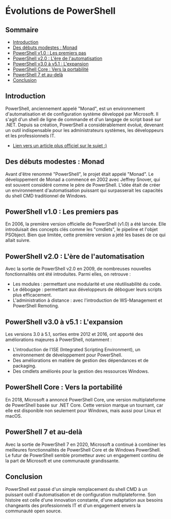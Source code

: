 # Évolutions de PowerShell

## Sommaire

- [Introduction](#introduction)
- [Des débuts modestes : Monad](#des-débuts-modestes--monad)
- [PowerShell v1.0 : Les premiers pas](#powershell-v10--les-premiers-pas)
- [PowerShell v2.0 : L'ère de l'automatisation](#powershell-v20--lère-de-lautomatisation)
- [PowerShell v3.0 à v5.1 : L'expansion](#powershell-v30-à-v51--lexpansion)
- [PowerShell Core : Vers la portabilité](#powershell-core--vers-la-portabilité)
- [PowerShell 7 et au-delà](#powershell-7-et-au-delà)
- [Conclusion](#conclusion)

## Introduction

PowerShell, anciennement appelé "Monad", est un environnement d'automatisation et de configuration système développé par Microsoft. Il s'agit d'un shell de ligne de commande et d'un langage de script basé sur .NET. Depuis sa création, PowerShell a considérablement évolué, devenant un outil indispensable pour les administrateurs systèmes, les développeurs et les professionnels IT.

- [Lien vers un article plus officiel sur le sujet :)](https://devblogs.microsoft.com/powershell/monad-manifesto-the-origin-of-windows-powershell/)

## Des débuts modestes : Monad

Avant d'être renommé "PowerShell", le projet était appelé "Monad". Le développement de Monad a commencé en 2002 avec Jeffrey Snover, qui est souvent considéré comme le père de PowerShell. L'idée était de créer un environnement d'automatisation puissant qui surpasserait les capacités du shell CMD traditionnel de Windows.

## PowerShell v1.0 : Les premiers pas

En 2006, la première version officielle de PowerShell (v1.0) a été lancée. Elle introduisait des concepts clés comme les "cmdlets", le pipeline et l'objet PSObject. Bien que limitée, cette première version a jeté les bases de ce qui allait suivre.

## PowerShell v2.0 : L'ère de l'automatisation

Avec la sortie de PowerShell v2.0 en 2009, de nombreuses nouvelles fonctionnalités ont été introduites. Parmi elles, on retrouve :

- Les modules : permettant une modularité et une réutilisabilité du code.
- Le débogage : permettant aux développeurs de déboguer leurs scripts plus efficacement.
- L'administration à distance : avec l'introduction de WS-Management et PowerShell Remoting.

## PowerShell v3.0 à v5.1 : L'expansion

Les versions 3.0 à 5.1, sorties entre 2012 et 2016, ont apporté des améliorations majeures à PowerShell, notamment :

- L'introduction de l'ISE (Integrated Scripting Environment), un environnement de développement pour PowerShell.
- Des améliorations en matière de gestion des dépendances et de packaging.
- Des cmdlets améliorés pour la gestion des ressources Windows.

## PowerShell Core : Vers la portabilité

En 2018, Microsoft a annoncé PowerShell Core, une version multiplateforme de PowerShell basée sur .NET Core. Cette version marque un tournant, car elle est disponible non seulement pour Windows, mais aussi pour Linux et macOS.

## PowerShell 7 et au-delà

Avec la sortie de PowerShell 7 en 2020, Microsoft a continué à combiner les meilleures fonctionnalités de PowerShell Core et de Windows PowerShell. Le futur de PowerShell semble prometteur avec un engagement continu de la part de Microsoft et une communauté grandissante.

## Conclusion

PowerShell est passé d'un simple remplacement du shell CMD à un puissant outil d'automatisation et de configuration multiplateforme. Son histoire est celle d'une innovation constante, d'une adaptation aux besoins changeants des professionnels IT et d'un engagement envers la communauté open source.

